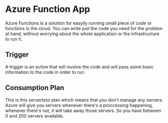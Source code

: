 # Azure Function App
Azure Functions is a solution for easyily running small piece of code or functions in the cloud.
You can write just the code you need for the problem at hand, without worrying about the whole application or the infrastructure to run it. 
## Trigger
A trigger is an action that will involve the code and will pass some basic information to the code in order to run. 
## Consumption Plan
This is this serverless plan which means that you don't manage any servers. Azure will give you servers whenever there's a proccessing happening, whenever there's not, it will take away those servers. So you have between 0 and 200 servers available. 